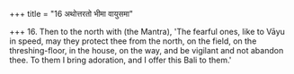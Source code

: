 +++
title = "16 अथोत्तरतो भीमा वायुसमा"

+++
16. Then to the north with (the Mantra), 'The fearful ones, like to Vāyu in speed, may they protect thee from the north, on the field, on the threshing-floor, in the house, on the way, and be vigilant and not abandon thee. To them I bring adoration, and I offer this Bali to them.'

